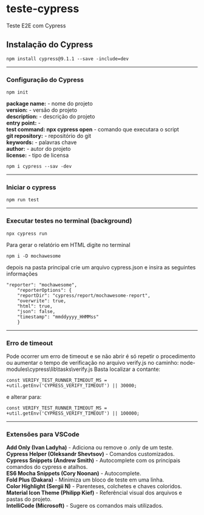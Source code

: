 # teste-cypress
Teste E2E com Cypress


## Instalação do Cypress
```
npm install cypress@9.1.1 --save -include=dev
```
<hr>

### Configuração do Cypress
```
npm init
```
**package name:** - nome do projeto <br>
**version:** - versão do projeto <br>
**description:** - descrição do projeto<br>
**entry point:** - <br>
**test command: npx cypress open** - comando que executara o script <br>
**git repository:** - repositório do git<br>
**keywords:** - palavras chave<br>
**author:** - autor do projeto<br>
**license:** - tipo de licensa<br>

```
npm i cypress --sav -dev
```
<hr>

### Iniciar o cypress
```
npm run test
```
<hr>

### Executar testes no terminal (background)

```
npx cypress run
```

Para gerar o relatório em HTML digite no terminal

```
npm i -D mochawesome
```
depois na pasta principal crie um arquivo cypress.json e insira as seguintes informações

```
"reporter": "mochawesome",
    "reporterOptions": {
    "reportDir": "cypress/report/mochawesome-report",
    "overwrite": true,
    "html": true,
    "json": false,
    "timestamp": "mmddyyyy_HHMMss"
    }
```

<hr>

### Erro de timeout

Pode ocorrer um erro de timeout e se não abrir é só repetir o procedimento ou aumentar o tempo de verificação no arquivo verify.js no caminho:
node-modules\cypress\lib\tasks\verify.js
Basta localizar a contante:
```
const VERIFY_TEST_RUNNER_TIMEOUT_MS = +util.getEnv('CYPRESS_VERIFY_TIMEOUT') || 30000;
```
e alterar para:
```
const VERIFY_TEST_RUNNER_TIMEOUT_MS = +util.getEnv('CYPRESS_VERIFY_TIMEOUT') || 100000;
```

<hr>

### Extensões para VSCode

**Add Only (Ivan Ladyha)** - Adiciona ou remove o .only de um teste.<br>
**Cypress Helper (Oleksandr Shevtsov)** - Comandos customizados.<br>
**Cypress Snippets (Andrew Smith)** - Autocomplete com os principais comandos do cypress e atalhos.<br>
**ES6 Mocha Snippets (Cory Noonan)** - Autocomplete.<br>
**Fold Plus (Dakara)** - Minimiza um bloco de teste em uma linha.<br>
**Color Highlight (Sergii N)** - Parenteses, colchetes e chaves coloridos.<br>
**Material Icon Theme (Philipp Kief)** - Referêncial visual dos arquivos e pastas do projeto.<br>
**IntelliCode (Microsoft)** - Sugere os comandos mais utilizados.<br>
